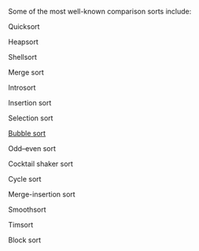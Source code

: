 
Some of the most well-known comparison sorts include:

Quicksort

Heapsort

Shellsort

Merge sort

Introsort

Insertion sort

Selection sort

[Bubble sort](./bubble)

Odd–even sort

Cocktail shaker sort

Cycle sort

Merge-insertion sort

Smoothsort

Timsort

Block sort
